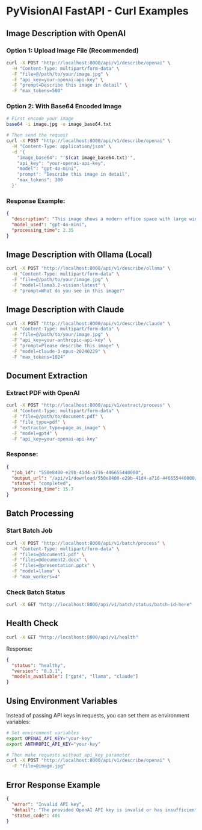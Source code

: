 # PyVisionAI FastAPI - Curl Examples

## Image Description with OpenAI

### Option 1: Upload Image File (Recommended)
```bash
curl -X POST "http://localhost:8000/api/v1/describe/openai" \
  -H "Content-Type: multipart/form-data" \
  -F "file=@/path/to/your/image.jpg" \
  -F "api_key=your-openai-api-key" \
  -F "prompt=Describe this image in detail" \
  -F "max_tokens=500"
```

### Option 2: With Base64 Encoded Image
```bash
# First encode your image
base64 -i image.jpg -o image_base64.txt

# Then send the request
curl -X POST "http://localhost:8000/api/v1/describe/openai" \
  -H "Content-Type: application/json" \
  -d '{
    "image_base64": "'$(cat image_base64.txt)'",
    "api_key": "your-openai-api-key",
    "model": "gpt-4o-mini",
    "prompt": "Describe this image in detail",
    "max_tokens": 300
  }'
```

### Response Example:
```json
{
  "description": "This image shows a modern office space with large windows overlooking a city skyline. There are several people working at computers...",
  "model_used": "gpt-4o-mini",
  "processing_time": 2.35
}
```

## Image Description with Ollama (Local)

```bash
curl -X POST "http://localhost:8000/api/v1/describe/ollama" \
  -H "Content-Type: multipart/form-data" \
  -F "file=@/path/to/your/image.jpg" \
  -F "model=llama3.2-vision:latest" \
  -F "prompt=What do you see in this image?"
```

## Image Description with Claude

```bash
curl -X POST "http://localhost:8000/api/v1/describe/claude" \
  -H "Content-Type: multipart/form-data" \
  -F "file=@/path/to/your/image.jpg" \
  -F "api_key=your-anthropic-api-key" \
  -F "prompt=Please describe this image" \
  -F "model=claude-3-opus-20240229" \
  -F "max_tokens=1024"
```

## Document Extraction

### Extract PDF with OpenAI
```bash
curl -X POST "http://localhost:8000/api/v1/extract/process" \
  -H "Content-Type: multipart/form-data" \
  -F "file=@/path/to/document.pdf" \
  -F "file_type=pdf" \
  -F "extractor_type=page_as_image" \
  -F "model=gpt4" \
  -F "api_key=your-openai-api-key"
```

### Response:
```json
{
  "job_id": "550e8400-e29b-41d4-a716-446655440000",
  "output_url": "/api/v1/download/550e8400-e29b-41d4-a716-446655440000/output.md",
  "status": "completed",
  "processing_time": 15.7
}
```

## Batch Processing

### Start Batch Job
```bash
curl -X POST "http://localhost:8000/api/v1/batch/process" \
  -H "Content-Type: multipart/form-data" \
  -F "files=@document1.pdf" \
  -F "files=@document2.docx" \
  -F "files=@presentation.pptx" \
  -F "model=llama" \
  -F "max_workers=4"
```

### Check Batch Status
```bash
curl -X GET "http://localhost:8000/api/v1/batch/status/batch-id-here"
```

## Health Check

```bash
curl -X GET "http://localhost:8000/api/v1/health"
```

Response:
```json
{
  "status": "healthy",
  "version": "0.3.1",
  "models_available": ["gpt4", "llama", "claude"]
}
```

## Using Environment Variables

Instead of passing API keys in requests, you can set them as environment variables:

```bash
# Set environment variables
export OPENAI_API_KEY="your-key"
export ANTHROPIC_API_KEY="your-key"

# Then make requests without api_key parameter
curl -X POST "http://localhost:8000/api/v1/describe/openai" \
  -F "file=@image.jpg"
```

## Error Response Example

```json
{
  "error": "Invalid API key",
  "detail": "The provided OpenAI API key is invalid or has insufficient permissions",
  "status_code": 401
}
